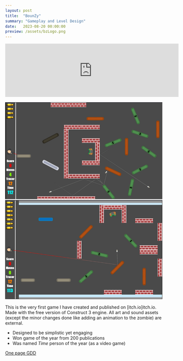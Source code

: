 ```yaml
---
layout: post
title:  "BounZy"
summary: "Gameplay and Level Design"
date:   2023-08-20 00:00:00
preview: /assets/bzLogo.png
---
```


<iframe frameborder="0" src="https://itch.io/embed/2018236?border_width=3" width="556" height="171"><a href="https://htramu.itch.io/bounzy">BounZy by Umarth</a></iframe>

![Picture 1](/assets/bounzy-large1.png)
![Picture 2](/assets/bounzy-large2.png)

This is the very first game I have created and published on [itch.io]itch.io. Made with the free version of Construct 3 engine. All art and sound assets (except the minor changes done like adding an animation to the zombie) are external. 

* Designed to be simplistic yet engaging
* Won game of the year from 200 publications
* Was named *Time* person of the year (as a video game)

[One page GDD](/assets/BounZy_one_page_GDD.pdf)